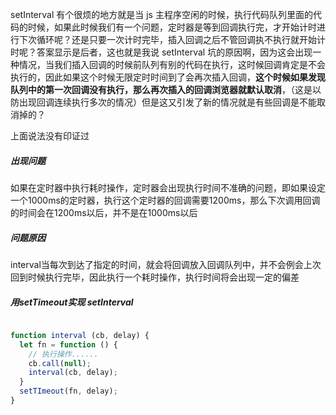 setInterval 有个很烦的地方就是当 js 主程序空闲的时候，执行代码队列里面的代码的时候，如果此时候我们有一个问题，定时器是等到回调执行完，才开始计时进行下次循环呢？还是只要一次计时完毕，插入回调之后不管回调执不执行就开始计时呢？答案显示是后者，这也就是我说 setInterval 坑的原因啊，因为这会出现一种情况，当我们插入回调的时候前队列有别的代码在执行，这时候回调肯定是不会执行的，因此如果这个时候无限定时时间到了会再次插入回调，**这个时候如果发现队列中的第一次回调没有执行，那么再次插入的回调浏览器就默认取消**，（这是以防出现回调连续执行多次的情况）但是这又引发了新的情况就是有些回调是不能取消掉的？

上面说法没有印证过

##### 出现问题
如果在定时器中执行耗时操作，定时器会出现执行时间不准确的问题，即如果设定一个1000ms的定时器，执行这个定时器的回调需要1200ms，那么下次调用回调的时间会在1200ms以后，并不是在1000ms以后

##### 问题原因
interval当每次到达了指定的时间，就会将回调放入回调队列中，并不会例会上次回到时候执行完毕，因此执行一个耗时操作，执行时间将会出现一定的偏差

##### 用setTimeout实现 setInterval
```javascript

function interval (cb, delay) {
  let fn = function () {
    // 执行操作......
    cb.call(null);
    interval(cb, delay);
  }
  setTImeout(fn, delay);
}

```